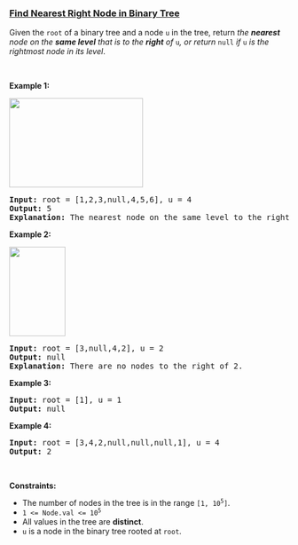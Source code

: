 ### [Find Nearest Right Node in Binary Tree](https://leetcode.com/problems/find-nearest-right-node-in-binary-tree)

<p>Given the <code>root</code> of a binary tree and a node <code>u</code> in the tree, return <em>the <strong>nearest</strong> node on the <strong>same level</strong> that is to the <strong>right</strong> of</em> <code>u</code><em>, or return</em> <code>null</code> <em>if </em><code>u</code> <em>is the rightmost node in its level</em>.</p>

<p>&nbsp;</p>
<p><strong>Example 1:</strong></p>

<p><img alt="" src="https://assets.leetcode.com/uploads/2020/09/24/p3.png" style="width: 241px; height: 161px;" /></p>

<pre>
<strong>Input:</strong> root = [1,2,3,null,4,5,6], u = 4
<strong>Output:</strong> 5
<strong>Explanation: </strong>The nearest node on the same level to the right of node 4 is node 5.
</pre>

<p><strong>Example 2:</strong></p>

<p><strong><img alt="" src="https://assets.leetcode.com/uploads/2020/09/23/p2.png" style="width: 101px; height: 161px;" /></strong></p>

<pre>
<strong>Input:</strong> root = [3,null,4,2], u = 2
<strong>Output:</strong> null
<strong>Explanation: </strong>There are no nodes to the right of 2.
</pre>

<p><strong>Example 3:</strong></p>

<pre>
<strong>Input:</strong> root = [1], u = 1
<strong>Output:</strong> null
</pre>

<p><strong>Example 4:</strong></p>

<pre>
<strong>Input:</strong> root = [3,4,2,null,null,null,1], u = 4
<strong>Output:</strong> 2
</pre>

<p>&nbsp;</p>
<p><strong>Constraints:</strong></p>

<ul>
	<li>The number of nodes in the tree is in the range <code>[1, 10<sup>5</sup>]</code>.</li>
	<li><code>1 &lt;= Node.val &lt;= 10<sup>5</sup></code></li>
	<li>All values in the tree are <strong>distinct</strong>.</li>
	<li><code>u</code> is a node in the binary tree rooted at <code>root</code>.</li>
</ul>

